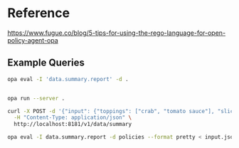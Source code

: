 # Reference

https://www.fugue.co/blog/5-tips-for-using-the-rego-language-for-open-policy-agent-opa

## Example Queries

```sh
opa eval -I 'data.summary.report' -d .


opa run --server .

curl -X POST -d '{"input": {"toppings": ["crab", "tomato sauce"], "slices": 6}}' \
  -H "Content-Type: application/json" \
  http://localhost:8181/v1/data/summary

opa eval -I data.summary.report -d policies --format pretty < input.json
```
